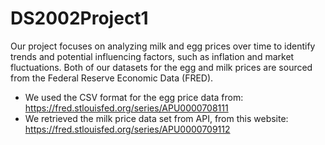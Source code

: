 # DS2002Project1

Our project focuses on analyzing milk and egg prices over time to identify trends and potential influencing factors, such as inflation and market fluctuations. Both of our datasets for the egg and milk prices are sourced from the Federal Reserve Economic Data (FRED). 
- We used the CSV format for the egg price data from:
https://fred.stlouisfed.org/series/APU0000708111
- We retrieved the milk price data set from API, from this website:
https://fred.stlouisfed.org/series/APU0000709112 

